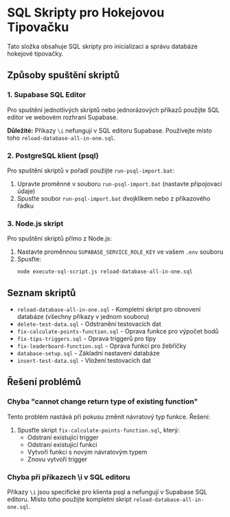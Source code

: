 # SQL Skripty pro Hokejovou Tipovačku

Tato složka obsahuje SQL skripty pro inicializaci a správu databáze hokejové tipovačky.

## Způsoby spuštění skriptů

### 1. Supabase SQL Editor

Pro spuštění jednotlivých skriptů nebo jednorázových příkazů použijte SQL editor ve webovém rozhraní Supabase. 

**Důležité:** Příkazy `\i` nefungují v SQL editoru Supabase. Používejte místo toho `reload-database-all-in-one.sql`.

### 2. PostgreSQL klient (psql)

Pro spuštění skriptů v pořadí použijte `run-psql-import.bat`:

1. Upravte proměnné v souboru `run-psql-import.bat` (nastavte připojovací údaje)
2. Spusťte soubor `run-psql-import.bat` dvojklikem nebo z příkazového řádku

### 3. Node.js skript

Pro spuštění skriptů přímo z Node.js:

1. Nastavte proměnnou `SUPABASE_SERVICE_ROLE_KEY` ve vašem `.env` souboru
2. Spusťte:
   ```
   node execute-sql-script.js reload-database-all-in-one.sql
   ```

## Seznam skriptů

- `reload-database-all-in-one.sql` - Kompletní skript pro obnovení databáze (všechny příkazy v jednom souboru)
- `delete-test-data.sql` - Odstranění testovacích dat
- `fix-calculate-points-function.sql` - Oprava funkce pro výpočet bodů
- `fix-tips-triggers.sql` - Oprava triggerů pro tipy
- `fix-leaderboard-function.sql` - Oprava funkcí pro žebříčky
- `database-setup.sql` - Základní nastavení databáze
- `insert-test-data.sql` - Vložení testovacích dat

## Řešení problémů

### Chyba "cannot change return type of existing function"

Tento problém nastává při pokusu změnit návratový typ funkce. Řešení:

1. Spusťte skript `fix-calculate-points-function.sql`, který:
   - Odstraní existující trigger
   - Odstraní existující funkci
   - Vytvoří funkci s novým návratovým typem
   - Znovu vytvoří trigger

### Chyba při příkazech \i v SQL editoru

Příkazy `\i` jsou specifické pro klienta psql a nefungují v Supabase SQL editoru.
Místo toho použijte kompletní skript `reload-database-all-in-one.sql`.
